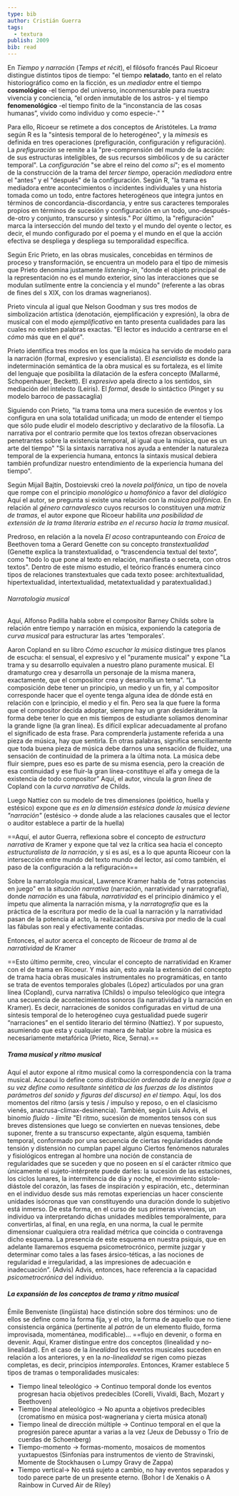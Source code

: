 ```yaml
---
type: bib
author: Cristián Guerra
tags:
  - textura
publish: 2009
bib: read
---
```

En *Tiempo y narración* (*Temps et récit*), el filósofo francés Paul Ricoeur distingue distintos tipos de tiempo: "el tiempo **relatado**, tanto en el relato historiográfico como en la ficción, es un *mediador* entre el tiempo **cosmológico** -el tiempo del universo, inconmensurable para nuestra vivencia y conciencia, “el orden inmutable de los astros- y el tiempo **fenomenológico** -el tiempo finito de la “inconstancia de las cosas humanas”, vivido como individuo y como especie-." "

Para ello, Ricoeur se retimete a dos conceptos de Aristóteles. La *trama* según R es la "síntesis temporal de lo heterogéneo", y la *mímesis* es definida en tres operaciones (prefiguración, configuración y refiguración). La *prefiguración* se remite a la "pre-comprensión del mundo de la acción: de sus estructuras inteligibles, de sus recursos simbólicos y de su carácter temporal". La *configuración* "se abre el reino del *como si*"; es el momento de la construcción de la trama del *tercer tiempo*, operación *mediadora* entre el "antes" y el "después" de la configuración. Según R, "la trama es mediadora entre acontecimientos o incidentes individuales y una historia tomada como un todo, entre factores heterogéneos que integra juntos en términos de concordancia-discordancia, y entre sus caracteres temporales propios en términos de sucesión y configuración en un todo, uno-después-de-otro y conjunto, transcurso y síntesis." Por último, la "refiguración" marca la intersección del mundo del texto y el mundo del oyente o lector, es decir, el mundo configurado por el poema y el mundo en el que la acción efectiva se despliega y despliega su temporalidad específica.

Según Eric Prieto, en las obras musicales, concebidas en términos de proceso y transformación, se encuentra un modelo para el tipo de mimesis que Prieto denomina justamente *listening-in*, "donde el objeto principal de la representación no es el mundo exterior, sino las interacciones que se modulan sutilmente entre la conciencia y el mundo" (referente a las obras de fines del s XIX, con los dramas wagnerianos).

Prieto vincula al igual que Nelson Goodman y sus tres modos de simbolización artística (denotación, ejemplificación y expresión), la obra de musical con el modo *ejemplificativo* en tanto presenta cualidades para las cuales no existen palabras exactas. "El lector es inducido a centrarse en el *cómo* más que en el *qué*".

Prieto identifica tres modos en los que la música ha servido de modelo para la narración (formal, expresivo y esencialista). El *esencialista* es donde la indeterminación semántica de la obra musical es su fortaleza, es el límite del lenguaje que posibilita la dilatación de la esfera concepto (Mallarmé, Schopenhauer, Beckett). El *expresivo* apela directo a los sentidos, sin mediación del intelecto (Leiris). El *formal*, desde lo sintáctico (Pinget y su modelo barroco de passacaglia)

Siguiendo con Prieto, "la trama toma una mera sucesión de eventos y los configura en una sola totalidad unificada; un modo de entender el tiempo que sólo pude eludir el modelo descriptivo y declarativo de la filosofía. La narrativa por el contrario permite que los textos ofrezan observaciones penetrantes sobre la existencia temporal, al igual que la música, que es un arte del tiempo" "Si la sintaxis narrativa nos ayuda a entender la naturaleza temporal de la experiencia humana, entoncs la sintaxis musical debiera también profundizar nuestro entendimiento de la experiencia humana del tiempo".

Según Mijaíl Bajtín, Dostoievski creó la *novela polifónica*, un tipo de novela que rompe con el principio *monológico u homofónico* a favor del *dialógico*
Aquí el autor, se pregunta si existe una relación con la *música polifónica*.
En relación al *género carnavalesco* cuyos recursos lo constituyen una *matriz de tramas*, el autor expone que Ricoeur habilita *una posibilidad de extensión de la trama literaria estriba en el recurso hacia la trama musical*.

Predroso, en relación a la novela *El acoso* contrapunteando con *Eroica* de Beethoven toma a Gerard Genette con su concepto *transtextualidad* 
	(Genette explica la transtextualidad, o “trascendencia textual del texto”, como "todo lo que pone al texto en relación, manifiesta o secreta, con otros textos". Dentro de este mismo estudio, el teórico francés enumera cinco tipos de relaciones transtextuales que cada texto posee: architextualidad, hipertextualidad, intertextualidad, metatextualidad y paratextualidad.)

###### Narratología musical
Aquí, Alfonso Padilla habla sobre el compositor Barney Childs sobre la relación entre tiempo y narración en música, exponiendo la categoria de *curva musical* para estructurar las artes 'temporales'.

Aaron Copland en su libro *Cómo escuchar la música* distingue tres planos de escucha: el sensual, el expresivo y el "puramente musical" y expone "La trama y su desarrollo equivalen a nuestro plano puramente musical. El dramaturgo crea y desarrolla un personaje de la misma manera, exactamente, que el composiitor crea y desarrolla un tema".
		“La composición debe tener un principio, un medio y un fin, y al compositor corresponde hacer que el oyente tenga alguna idea de dónde está en relación con e lprincipio, el medio y el fin. Pero sea la que fuere la forma que el compositor decida adoptar, siempre hay un gran desiderátum: la forma debe tener lo que en mis tiempos de estudiante solíamos denominar la grande ligne (la gran línea). Es difícil explicar adecuadamente al profano el significado de esta frase. Para comprenderla justamente referida a una pieza de música, hay que sentirla. En otras palabras, significa sencillamente que toda buena pieza de música debe darnos una sensación de fluidez, una sensación de continuidad de la primera a la última nota. La música debe fluir siempre, pues eso es parte de su misma esencia, pero la creación de esa continuidad y ese fluir-la gran línea-constituye el alfa y omega de la existencia de todo compositor”
Aquí, el autor, vincula la *gran línea* de Copland con la *curva narrativa* de Childs.

Luego Nattiez con su modelo de tres dimensiones (poiético, huella y estésico) expone que *es en la dimensión estésica donde la música deviene "narración"* (estésico -> donde alude a las relaciones causales que el lector o auditor establece a partir de la huella)

==Aquí, el autor Guerra, reflexiona sobre el concepto de *estructura narrativa* de Kramer y expone que tal vez la crítica sea hacia el concepto *estructuralista de la narración*, y si es así, es a lo que apunta Ricoeur con la intersección entre mundo del texto mundo del lector, así como también, el paso de la configuración a la refiguración==

Sobre la narratología musical, Lawrence Kramer habla de "otras potencias en juego" en la *situación narrativa* (narración, narratividad y narratografía), donde *narración* es una fábula, *narratividad* es el principio dinámico y el ímpetu que alimenta la narración misma, y la *narratografía* que es la práctica de la escritura por medio de la cual la narración y la narratividad pasan de la potencia al acto, la realización discursiva por medio de la cual las fábulas son real y efectivamente contadas.

Entonces, el autor acerca el concepto de Ricoeur de *trama* al de *narratividad* de Kramer

==Esto último permite, creo, vincular el concepto de narratividad en Kramer con el de trama en Ricoeur. Y más aún, esto avala la extensión del concepto de trama hacia obras musicales instrumentales no programáticas, en tanto se trata de eventos temporales globales (López) articulados por una gran línea (Copland), curva narrativa (Childs) o impulso teleológico que integra una secuencia de acontecimientos sonoros (la narratividad y la narración en Kramer). Es decir, narraciones de sonidos configuradas en virtud de una síntesis temporal de lo heterogéneo cuya gestualidad puede sugerir “narraciones” en el sentido literario del término (Nattiez). Y por supuesto, asumiendo que esta y cualquier manera de hablar sobre la música es necesariamente metafórica (Prieto, Rice, Serna).==

##### Trama musical y ritmo musical
Aquí el autor expone al ritmo musical como la correspondencia con la trama musical. Accaoui lo define como *distribución ordenada de la energía (que a su vez define como resultante sintética de las fuerzas de los distintos parámetros del sonido y figuras del discurso) en el tiempo.* Aquí, los dos momentos del ritmo (arsis y tesis / impulso y reposo, o en el clasicismo vienés, anacrusa-climax-desinencia). También, según Luis Advis, el binomio *fluido - límite*                                                       
		"El ritmo, sucesión de momentos tensos con sus breves distensiones que luego se convierten en nuevas tensiones, debe suponer, frente a su transcurso expectante, algún esquema, también temporal, conformado por una secuencia de ciertas regularidades donde tensión y distensión no cumplan papel alguno Ciertos fenómenos naturales y fisiológicos entregan al hombre una noción de constancia de regularidades que se suceden y que no poseen en sí el carácter rítmico que únicamente el sujeto-intérprete puede darles: la sucesión de las estaciones, los ciclos lunares, la intermitencia de día y noche, el movimiento sístole-diástole del corazón, las fases de inspiración y espiración, etc., determinan en el individuo desde sus más remotas experiencias un hacer consciente unidades isócronas que van constituyendo una duración donde lo subjetivo está inmerso. De esta forma, en el curso de sus primeras vivencias, un individuo va interpretando dichas unidades medibles temporalmente, para convertirlas, al final, en una regla, en una norma, la cual le permite dimensionar cualquiera otra realidad métrica que coincida o contravenga dicho esquema. La presencia de este esquema en nuestra psiquis, que en adelante llamaremos esquema psicometrocrónico, permite juzgar y determinar como tales a las fases ársico-téticas, a las nociones de regularidad e irregularidad, a las impresiones de adecuación e inadecuación”. (Advis)
Advis, entonces, hace referencia a la capacidad *psicometrocrónica* del individuo.

##### La expansión de los conceptos de trama y ritmo musical
Émile Benveniste (lingüista) hace distinción sobre dos términos: uno de ellos se define como la forma fija, y el otro, la forma de aquello que no tiene consistencia orgánica (pertinente al *patrón* de un elemento fluido, forma improvisada, momentánea, modificable)... ==flujo en devenir, o forma en devenir. 
Aquí, Kramer distingue entre dos conceptos (linealidad y no-linealidad ). En el caso de la *linealidad* los eventos musicales suceden en relación a los anteriores, y en la *no-linealidad* se rigen como piezas completas, es decir, principios *intemporales*. Entonces, Kramer establece 5 tipos de tramas o temporalidades musicales:
- Tiempo lineal teleológico -> Continuo temporal donde los eventos progresan hacia objetivos predecibles (Corelli, Vivaldi, Bach, Mozart y Beethoven)
- Tiempo lineal ateleológico -> No apunta a objetivos predecibles (cromatismo en música post-wagneriana y cierta música atonal)
- Tiempo lineal de dirección múltiple -> Continuo temporal en el que la progresión parece apuntar a varias a la vez (Jeux de Debussy o Trío de cuerdas de Schoenberg)
- Tiempo-momento -> formas-momento, mosaicos de momentos yuxtapuestos (Sinfonías para instrumentos de viento de Stravinski, Momente de Stockhausen o Lumpy Gravy de Zappa)
- Tiempo vertical -> No está sujeto a cambio, no hay eventos separados y todo parece parte de un presente eterno. (Bohor I de Xenakis o A Rainbow in Curved Air de Riley)